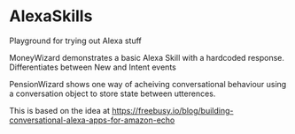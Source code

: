 # AlexaSkills
Playground for trying out Alexa stuff  

MoneyWizard demonstrates a basic Alexa Skill with a hardcoded response.
Differentiates between New and Intent events

PensionWizard shows one way of acheiving conversational behaviour using a conversation object to store state between utterences.  

This is based on the idea at https://freebusy.io/blog/building-conversational-alexa-apps-for-amazon-echo
